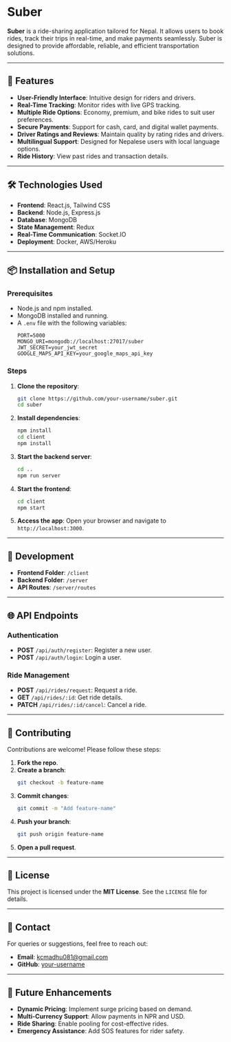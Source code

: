 # Suber

**Suber** is a ride-sharing application tailored for Nepal. It allows users to book rides, track their trips in real-time, and make payments seamlessly. Suber is designed to provide affordable, reliable, and efficient transportation solutions.

---

## 🚀 Features

* **User-Friendly Interface**: Intuitive design for riders and drivers.
* **Real-Time Tracking**: Monitor rides with live GPS tracking.
* **Multiple Ride Options**: Economy, premium, and bike rides to suit user preferences.
* **Secure Payments**: Support for cash, card, and digital wallet payments.
* **Driver Ratings and Reviews**: Maintain quality by rating rides and drivers.
* **Multilingual Support**: Designed for Nepalese users with local language options.
* **Ride History**: View past rides and transaction details.

---

## 🛠️ Technologies Used

* **Frontend**: React.js, Tailwind CSS
* **Backend**: Node.js, Express.js
* **Database**: MongoDB
* **State Management**: Redux
* **Real-Time Communication**: Socket.IO
* **Deployment**: Docker, AWS/Heroku

---

## 📦 Installation and Setup

### Prerequisites

* Node.js and npm installed.
* MongoDB installed and running.
* A `.env` file with the following variables:
  ```env
  PORT=5000
  MONGO_URI=mongodb://localhost:27017/suber
  JWT_SECRET=your_jwt_secret
  GOOGLE_MAPS_API_KEY=your_google_maps_api_key
  ```

### Steps

1. **Clone the repository**:
   ```bash
   git clone https://github.com/your-username/suber.git
   cd suber
   ```

2. **Install dependencies**:
   ```bash
   npm install
   cd client
   npm install
   ```

3. **Start the backend server**:
   ```bash
   cd ..
   npm run server
   ```

4. **Start the frontend**:
   ```bash
   cd client
   npm start
   ```

5. **Access the app**:
   Open your browser and navigate to `http://localhost:3000`.

---

## 🤝 Development

* **Frontend Folder**: `/client`
* **Backend Folder**: `/server`
* **API Routes**: `/server/routes`

---

## 🌐 API Endpoints

### Authentication

* **POST** `/api/auth/register`: Register a new user.
* **POST** `/api/auth/login`: Login a user.

### Ride Management

* **POST** `/api/rides/request`: Request a ride.
* **GET** `/api/rides/:id`: Get ride details.
* **PATCH** `/api/rides/:id/cancel`: Cancel a ride.

---

## 🤝 Contributing

Contributions are welcome! Please follow these steps:

1. **Fork the repo**.
2. **Create a branch**:
   ```bash
   git checkout -b feature-name
   ```
3. **Commit changes**:
   ```bash
   git commit -m "Add feature-name"
   ```
4. **Push your branch**:
   ```bash
   git push origin feature-name
   ```
5. **Open a pull request**.

---

## 📄 License

This project is licensed under the **MIT License**. See the `LICENSE` file for details.

---

## 📧 Contact

For queries or suggestions, feel free to reach out:

* **Email**: kcmadhu081@gmail.com
* **GitHub**: [your-username](https://github.com/mikey081)

---

## 🎯 Future Enhancements

* **Dynamic Pricing**: Implement surge pricing based on demand.
* **Multi-Currency Support**: Allow payments in NPR and USD.
* **Ride Sharing**: Enable pooling for cost-effective rides.
* **Emergency Assistance**: Add SOS features for rider safety.
